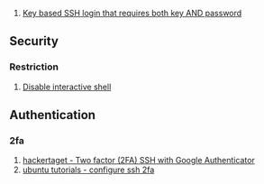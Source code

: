  1. [Key based SSH login that requires both key AND password](https://askubuntu.com/questions/1019999/key-based-ssh-login-that-requires-both-key-and-password)
 
## Security

### Restriction

 1. [Disable interactive shell](https://superuser.com/questions/830656/debian-linux-usr-bin-nologin-missing)

## Authentication

### 2fa

 1. [hackertaget - Two factor (2FA) SSH with Google Authenticator](https://hackertarget.com/ssh-two-factor-google-authenticator/)
 2. [ubuntu tutorials - configure ssh 2fa](https://ubuntu.com/tutorials/configure-ssh-2fa#1-overview)
